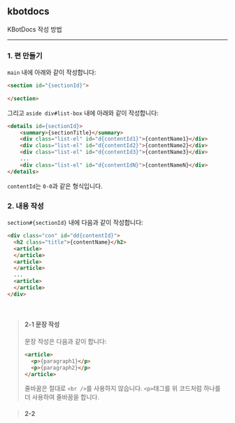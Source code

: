 ## kbotdocs

KBotDocs 작성 방법

<hr>

### 1. 편 만들기

`main` 내에 아래와 같이 작성합니다:
```HTML
<section id="{sectionId}">
   
</section>
```

그리고 `aside div#list-box` 내에 아래와 같이 작성합니다:
```HTML
<details id={sectionId}>
    <summary>{sectionTitle}</summary>
    <div class="list-el" id="d{contentId1}">{contentName1}</div>
    <div class="list-el" id="d{contentId2}">{contentName2}</div>
    <div class="list-el" id="d{contentId3}">{contentName3}</div>
    ...
    <div class="list-el" id="d{contentIdN}">{contentNameN}</div>
</details>
```

`contentId`는 `0-0`과 같은 형식입니다.


### 2. 내용 작성

`section#{sectionId}` 내에 다음과 같이 작성합니다:
```HTML
<div class="con" id="dd{contentId}">
  <h2 class="title">{contentName}</h2>
  <article>
  </article>
  <article>
  </article>
  ...
  <article>
  </article>
</div>
```
<br />

> #### 2-1 문장 작성
> 문장 작성은 다음과 같이 합니다:
> ```HTML
> <article>
>   <p>{paragraph1}</p>
>   <p>{paragraph2}</p>
> </article>
> ```
> 줄바꿈은 절대로 `<br />`를 사용하지 않습니다. `<p>`태그를 위 코드처럼 하나를 더 사용하여 줄바꿈을 합니다.


> #### 2-2 
